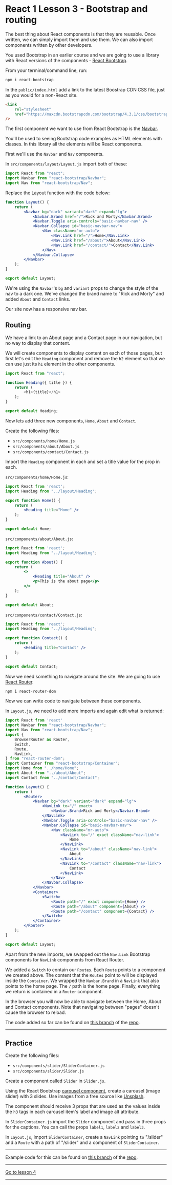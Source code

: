 # React 1 Lesson 3 - Bootstrap and routing

The best thing about React components is that they are reusable. Once written, we can simply import them and use them. We can also import components written by other developers.

You used Bootstrap in an earlier course and we are going to use a library with React versions of the components - [React Bootstrap](https://react-bootstrap.github.io/).

From your terminal/command line, run:

```js
npm i react-bootstrap
```

In the `public/index.html` add a link to the latest Boostrap CDN CSS file, just as you would for a non-React site.

```html
<link
    rel="stylesheet"
    href="https://maxcdn.bootstrapcdn.com/bootstrap/4.3.1/css/bootstrap.min.css"
/>
```

The first component we want to use from React Bootstrap is the [Navbar](https://react-bootstrap.github.io/components/navbar/).

You'll be used to seeing Bootstrap code examples as HTML elements with classes. In this library all the elements will be React components.

First we'll use the `Navbar` and `Nav` components.

In `src/components/layout/Layout.js` import both of these:

```js
import React from "react";
import Navbar from "react-bootstrap/Navbar";
import Nav from "react-bootstrap/Nav";
```

Replace the Layout function with the code below:

```jsx
function Layout() {
    return (
        <Navbar bg="dark" variant="dark" expand="lg">
            <Navbar.Brand href="/">Rick and Morty</Navbar.Brand>
            <Navbar.Toggle aria-controls="basic-navbar-nav" />
            <Navbar.Collapse id="basic-navbar-nav">
                <Nav className="mr-auto">
                    <Nav.Link href="/">Home</Nav.Link>
                    <Nav.Link href="/about/">About</Nav.Link>
                    <Nav.Link href="/contact/">Contact</Nav.Link>
                </Nav>
            </Navbar.Collapse>
        </Navbar>
    );
}

export default Layout;
```

We're using the `Navbar`'s `bg` and `variant` props to change the style of the nav to a dark one. We've changed the brand name to "Rick and Morty" and added `About` and `Contact` links.

Our site now has a responsive nav bar.

## Routing

We have a link to an About page and a Contact page in our navigation, but no way to display that content.

We will create components to display content on each of those pages, but first let's edit the `Heading` component and remove the `h2` element so that we can use just its `h1` element in the other components.

```js
import React from "react";

function Heading({ title }) {
	return (
		<h1>{title}</h1>
	);
}

export default Heading;

```

Now lets add three new components, `Home`, `About` and `Contact`.
 
Create the following files:

- `src/components/home/Home.js`
- `src/components/about/About.js`
- `src/components/contact/Contact.js`

Import the `Heading` component in each and set a title value for the prop in each.

`src/components/home/Home.js`:

```jsx
import React from 'react';
import Heading from "../layout/Heading";

export function Home() {
    return (
        <Heading title="Home" />
    );
}

export default Home;
```

`src/components/about/About.js`:

```jsx
import React from 'react';
import Heading from "../layout/Heading";

export function About() {
    return (
        <>
            <Heading title="About" />
            <p>This is the about page</p>
        </>
    );
}

export default About;
```

`src/components/contact/Contact.js`:

```jsx
import React from 'react';
import Heading from "../layout/Heading";

export function Contact() {
    return (
        <Heading title="Contact" />
    );
}

export default Contact;
```

Now we need something to navigate around the site. We are going to use [React Router](https://reacttraining.com/react-router/web/guides/quick-start).

```js
npm i react-router-dom
```

Now we can write code to navigate between these components.

In `Layout.js`, we need to add more imports and again edit what is returned:

```jsx
import React from 'react'
import Navbar from "react-bootstrap/Navbar";
import Nav from "react-bootstrap/Nav";
import {
    BrowserRouter as Router,
    Switch,
    Route,
    NavLink,
} from "react-router-dom";
import Container from "react-bootstrap/Container";
import Home from "../home/Home";
import About from "../about/About";
import Contact from "../contact/Contact";

function Layout() {
    return (
        <Router>
            <Navbar bg="dark" variant="dark" expand="lg">
                <NavLink to="/" exact>
                    <Navbar.Brand>Rick and Morty</Navbar.Brand>
                </NavLink>
                <Navbar.Toggle aria-controls="basic-navbar-nav" />
                <Navbar.Collapse id="basic-navbar-nav">
                    <Nav className="mr-auto">
                        <NavLink to="/" exact className="nav-link">
                            Home
                        </NavLink>
                        <NavLink to="/about" className="nav-link">
                            About
                        </NavLink>
                        <NavLink to="/contact" className="nav-link">
                            Contact
                        </NavLink>
                    </Nav>
                </Navbar.Collapse>
            </Navbar>
            <Container>
                <Switch>
                    <Route path="/" exact component={Home} />
                    <Route path="/about" component={About} />
                    <Route path="/contact" component={Contact} />
                </Switch>
            </Container>
        </Router>
    );
}

export default Layout;
```

Apart from the new imports, we swapped out the `Nav.Link` Bootstrap components for `NavLink` components from React Router.

We added a `Switch` to contain our `Routes`. Each `Route` points to a component we created above. The content that the `Routes` point to will be displayed inside the `Container`. We wrapped the `Navbar.Brand` in a `NavLink` that also points to the home page. The `/` path is the home page. Finally, everything we return is contained in a `Router` component.

In the browser you will now be able to navigate between the Home, About and Contact components. Note that navigating between "pages" doesn't cause the browser to reload.


The code added so far can be found on [this branch](https://github.com/javascript-repositories/react-module-1-code/tree/step-4) of the [repo](https://github.com/javascript-repositories/react-module-1-code).


---

## Practice

Create the following files:

- `src/components/slider/SliderContainer.js`
- `src/components/slider/Slider.js`

Create a component called `Slider` in `Slider.js`.

Using the React Bootstrap [carousel component](https://react-bootstrap.github.io/components/carousel/), create a carousel (image slider) with 3 slides. Use images from a free source like <a href="https://unsplash.com/" target="_blank">Unsplash</a>.

The component should receive 3 props that are used as the values inside the `h3` tags in each carousel item's label and image alt attribute.

In `SliderContainer.js` import the `Slider` component and pass in three props for the captions. You can call the props `label1`, `label2` and `label3`.

In `Layout.js`, import `SliderContainer`, create a `NavLink` pointing `to` "/slider" and a `Route` with a path of "/slider" and a component of `SliderContainer`.

--- 

Example code for this can be found on [this branch](https://github.com/javascript-repositories/react-module-1-code/tree/step-5) of the [repo](https://github.com/javascript-repositories/react-module-1-code).

---

[Go to lesson 4](4)

---
